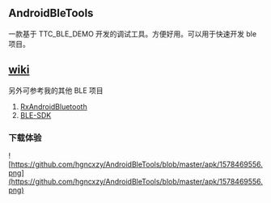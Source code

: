 ## AndroidBleTools

一款基于 TTC_BLE_DEMO 开发的调试工具。方便好用。可以用于快速开发 ble 项目。

## [wiki](https://github.com/hgncxzy/AndroidBleTools/tree/master/wiki)

另外可参考我的其他 BLE 项目

1. [RxAndroidBluetooth](https://github.com/hgncxzy/RxAndroidBluetooth)
2. [BLE-SDK](https://github.com/hgncxzy/BLE-SDK)

### 下载体验

![https://github.com/hgncxzy/AndroidBleTools/blob/master/apk/1578469556.png](https://github.com/hgncxzy/AndroidBleTools/blob/master/apk/1578469556.png)

